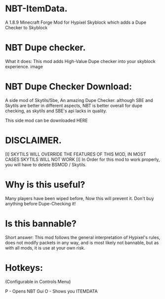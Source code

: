 # NBT-ItemData.
A 1.8.9 Minecraft Forge Mod for Hypixel Skyblock which adds a Dupe Checker to Skyblock

# NBT Dupe checker.
What it does:
This mod adds High-Value Dupe checker into your skyblock experience. image

# NBT Dupe Checker Download:
A side mod of Skytils/Sbe, An amazing Dupe Checker. although SBE and Skytils are better in different aspects, NBT is better overall for dupe checking, as skytils and SBE's api lacks in quality.

This side mod can be downloaded HERE

# DISCLAIMER.
[I] SKYTILS WILL OVERRIDE THE FEATURES OF THIS MOD, IN MOST CASES SKYTILS WILL NOT WORK [I] In Order for this mod to work properly, you will have to delete BSMOD / Skytils.

# Why is this useful?
Many players have been wiped before, Now this will prevent it. Don't buy anything before Dupe-Checking it!

# Is this bannable?
Short answer: This mod follows the general interpretation of Hypixel's rules, does not modify packets in any way, and is most likely not bannable, but as with all mods, it is use at your own risk.

# Hotkeys:
(Configurable in Controls Menu)

P - Opens NBT Gui
O - Shows you ITEMDATA
